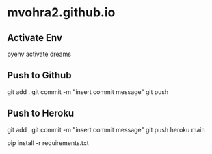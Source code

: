 # mvohra2.github.io

## Activate Env

pyenv activate dreams

## Push to Github

git add . 
git commit -m "insert commit message"
git push

## Push to Heroku

git add . 
git commit -m "insert commit message"
git push heroku main

pip install -r requirements.txt